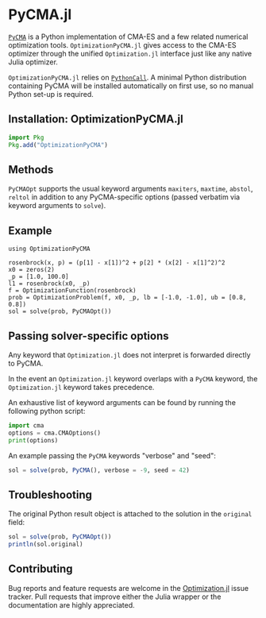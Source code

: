 # PyCMA.jl

[`PyCMA`](https://github.com/CMA-ES/pycma) is a Python implementation of CMA-ES and a few related numerical optimization tools. `OptimizationPyCMA.jl` gives access to the CMA-ES optimizer through the unified `Optimization.jl` interface just like any native Julia optimizer.

`OptimizationPyCMA.jl` relies on [`PythonCall`](https://github.com/cjdoris/PythonCall.jl). A minimal Python distribution containing PyCMA will be installed automatically on first use, so no manual Python set-up is required.

## Installation: OptimizationPyCMA.jl

```julia
import Pkg
Pkg.add("OptimizationPyCMA")
```

## Methods

`PyCMAOpt` supports the usual keyword arguments `maxiters`, `maxtime`, `abstol`, `reltol` in addition to any PyCMA-specific options (passed verbatim via keyword arguments to `solve`).

## Example

```@example PyCMA
using OptimizationPyCMA

rosenbrock(x, p) = (p[1] - x[1])^2 + p[2] * (x[2] - x[1]^2)^2
x0 = zeros(2)
_p = [1.0, 100.0]
l1 = rosenbrock(x0, _p)
f = OptimizationFunction(rosenbrock)
prob = OptimizationProblem(f, x0, _p, lb = [-1.0, -1.0], ub = [0.8, 0.8])
sol = solve(prob, PyCMAOpt())
```

## Passing solver-specific options

Any keyword that `Optimization.jl` does not interpret is forwarded directly to PyCMA. 

In the event an `Optimization.jl` keyword overlaps with a `PyCMA` keyword, the `Optimization.jl` keyword takes precedence. 

An exhaustive list of keyword arguments can be found by running the following python script:

```python
import cma
options = cma.CMAOptions()
print(options)
```

An example passing the `PyCMA` keywords "verbose" and "seed":
```julia
sol = solve(prob, PyCMA(), verbose = -9, seed = 42)
```

## Troubleshooting

The original Python result object is attached to the solution in the `original` field:

```julia
sol = solve(prob, PyCMAOpt())
println(sol.original) 
```

## Contributing

Bug reports and feature requests are welcome in the [Optimization.jl](https://github.com/SciML/Optimization.jl) issue tracker.  Pull requests that improve either the Julia wrapper or the documentation are highly appreciated. 

